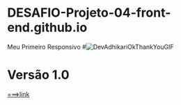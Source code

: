 # DESAFIO-Projeto-04-front-end.github.io

Meu Primeiro Responsivo
#![DevAdhikariOkThankYouGIF](https://github.com/ThiagoMassenoMaciel/DESAFIO-Projeto-04-front-end.github.io/assets/107934374/32018b0c-f68b-48bd-a9bc-6d311438513f)

# Versão 1.0
[===>link](https://thiagomassenomaciel.github.io/DESAFIO-Projeto-04-front-end.github.io/)
